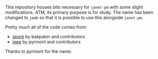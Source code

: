 This repository houses bits necessary for `janet-pm` with some slight
modifications.  ATM, its primary purpose is for study.  The name has
been changed to `jamb` so that it is possible to use this alongside
`janet-pm`.

Pretty much all of the code comes from:

* [spork](https://github.com/janet-lang/spork) by bakpakin and contributors
* [jeep](https://github.com/pyrmont/jeep) by pyrmont and contributors

Thanks to pyrmont for the name.

